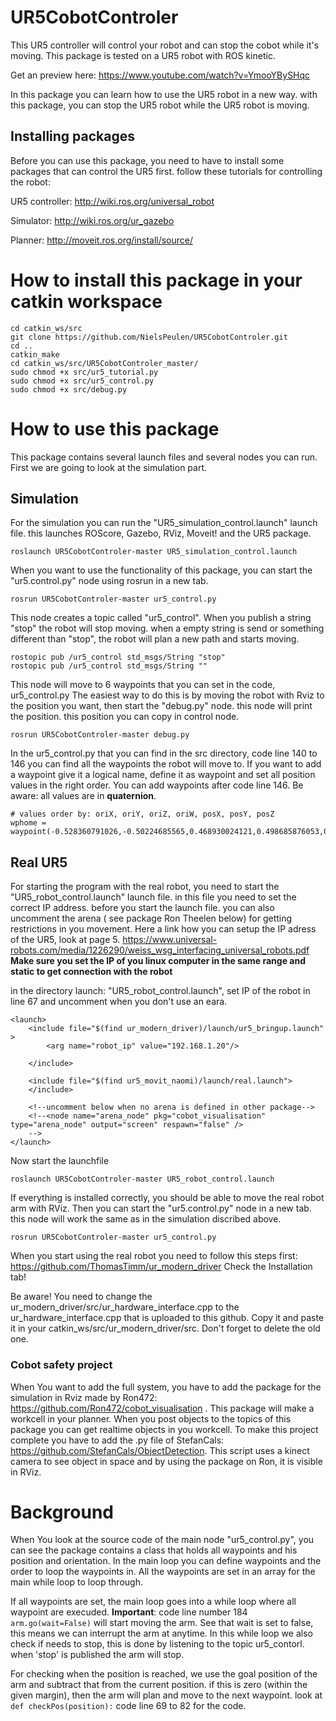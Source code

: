 # UR5CobotControler
This UR5 controller will control your robot and can stop the cobot while it's moving.
This package is tested on a UR5 robot with ROS kinetic.

Get an preview here: https://www.youtube.com/watch?v=YmooYBySHqc

In this package you can learn how to use the UR5 robot in a new way. with this package, you can stop the UR5 robot while the UR5 robot is moving.

## Installing packages
Before you can use this package, you need to have to install some packages that can control the UR5 first.
follow these tutorials for controlling the robot:

UR5 controller:  http://wiki.ros.org/universal_robot

Simulator:      http://wiki.ros.org/ur_gazebo

Planner:        http://moveit.ros.org/install/source/

# How to install this package in your catkin workspace

```
cd catkin_ws/src
git clone https://github.com/NielsPeulen/UR5CobotControler.git
cd ..
catkin_make
cd catkin_ws/src/UR5CobotControler_master/
sudo chmod +x src/ur5_tutorial.py 
sudo chmod +x src/ur5_control.py
sudo chmod +x src/debug.py 
```
# How to use this package

This package contains several launch files and several nodes you can run. First we are going to look at the simulation part.

## Simulation
For the simulation you can run the "UR5_simulation_control.launch" launch file. this launches ROScore, Gazebo, RViz, Moveit! and the UR5 package.
```
roslaunch UR5CobotControler-master UR5_simulation_control.launch
```
When you want to use the functionality of this package, you can start the "ur5.control.py" node using rosrun in a new tab. 
```
rosrun UR5CobotControler-master ur5_control.py
```
This node creates a topic called "ur5_control". When you publish a string "stop" the robot will stop moving. when a empty string is send or something different than "stop", the robot will plan a new path and starts moving. 
```
rostopic pub /ur5_control std_msgs/String "stop"
rostopic pub /ur5_control std_msgs/String ""
```
This node will move to 6 waypoints that you can set in the code, ur5_control.py The easiest way to do this is by moving the robot with Rviz to the position you want, then start the "debug.py" node. this node will print the position. this position you can copy in control node.
```
rosrun UR5CobotControler-master debug.py
```
In the ur5_control.py that you can find in the src directory, code line 140 to 146 you can find all the waypoints the robot will move to. 
If you want to add a waypoint give it a logical name, define it as waypoint and set all position values in the right order.
You can add waypoints after code line 146. Be aware: all values are in **quaternion**.
```
# values order by: oriX, oriY, oriZ, oriW, posX, posY, posZ
wphome = waypoint(-0.528360791026,-0.50224685565,0.468930024121,0.498685876053,0.476622409669,-0.422863959504,0.607072856755)
```

## Real UR5
For starting the program with the real robot, you need to start the "UR5_robot_control.launch" launch file. in this file you need to set the correct IP address. before you start the launch file. you can also uncomment the arena ( see package Ron Theelen below) for getting restrictions in you movement. 
Here a link how you can setup the IP adress of the UR5, look at page 5. https://www.universal-robots.com/media/1226290/weiss_wsg_interfacing_universal_robots.pdf 
**Make sure you set the IP of you linux computer in the same range and static to get connection with the robot**

in the directory launch: "UR5_robot_control.launch", set IP of the robot in line 67 and uncomment when you don't use an eara. 
```
<launch>
    <include file="$(find ur_modern_driver)/launch/ur5_bringup.launch" >
		<arg name="robot_ip" value="192.168.1.20"/>

	</include>
    
	<include file="$(find ur5_movit_naomi)/launch/real.launch">
	</include>
	
	<!--uncomment below when no arena is defined in other package-->
	<!--<node name="arena_node" pkg="cobot_visualisation" type="arena_node" output="screen" respawn="false" />
	-->
</launch>
```
Now start the launchfile
```
roslaunch UR5CobotControler-master UR5_robot_control.launch
```
If everything is installed correctly, you should be able to move the real robot arm with RViz. Then you can start the "ur5.control.py" node in a new tab. this node will work the same as in the simulation discribed above.
```
rosrun UR5CobotControler-master ur5_control.py
```
When you start using the real robot you need to follow this steps first: https://github.com/ThomasTimm/ur_modern_driver Check the Installation tab!

Be aware! You need to change the ur_modern_driver/src/ur_hardware_interface.cpp to the ur_hardware_interface.cpp that is uploaded to this github. Copy it and paste it in your catkin_ws/src/ur_modern_driver/src. Don't forget to delete the old one.

### Cobot safety project
When You want to add the full system, you have to add the package for the simulation in Rviz made by Ron472: https://github.com/Ron472/cobot_visualisation . This package will make a workcell in your planner. When you post objects to the topics of this package you can get realtime objects in you workcell.
To make this project complete you have to add the .py file of StefanCals: https://github.com/StefanCals/ObjectDetection. This script uses a kinect camera to see object in space and by using the package on Ron, it is visible in RViz. 

# Background
When You look at the source code of the main node "ur5_control.py", you can see the package contains a class that holds all waypoints and his position and orientation. In the main loop you can define waypoints and the order to loop the waypoints in. All the waypoints are set in an array for the main while loop to loop through.

If all waypoints are set, the main loop goes into a while loop where all waypoint are execuded. 
**Important**: code line number 184 ``` arm.go(wait=False)``` will start moving the arm. See that wait is set to false, this means we can interrupt the arm at anytime. 
In this while loop we also check if needs to stop, this is done by listening to the topic ur5_contorl. when 'stop' is published the arm will stop.

For checking when the position is reached, we use the goal position of the arm and subtract that from the current position. if this is zero (within the given margin), then the arm will plan and move to the next waypoint. look at ```def checkPos(position):``` code line 69 to 82 for the code. 
